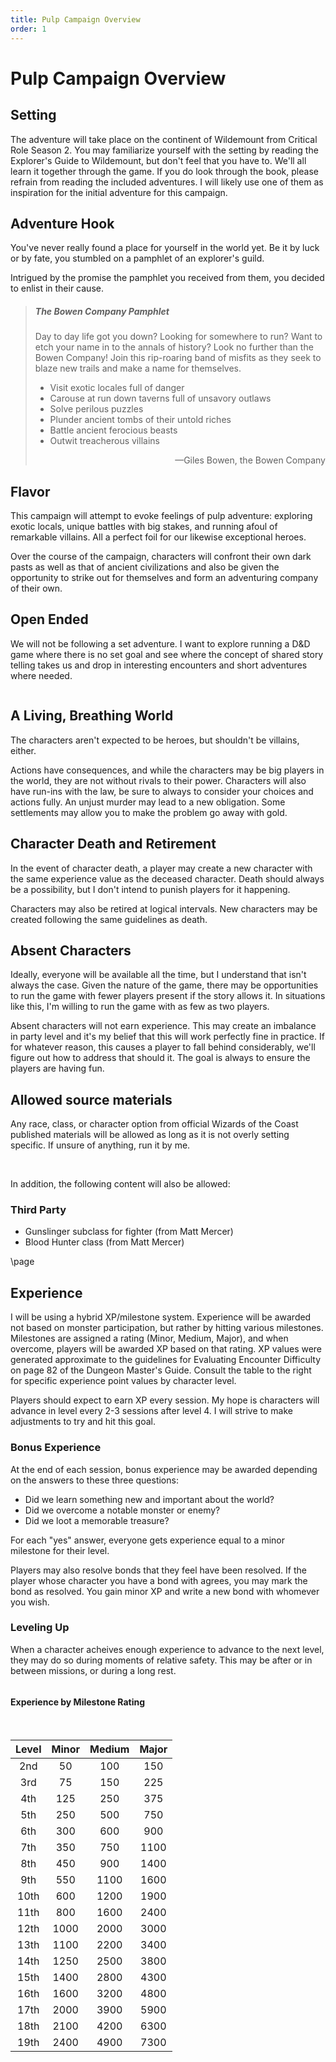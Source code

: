 ```yaml
---
title: Pulp Campaign Overview
order: 1
---
```


# Pulp Campaign Overview

## Setting

The adventure will take place on the continent of Wildemount from Critical Role Season 2. You may familiarize yourself with the setting by reading the Explorer's Guide to Wildemount, but don't feel that you have to. We'll all learn it together through the game. If you do look through the book, please refrain from reading the included adventures. I will likely use one of them as inspiration for the initial adventure for this campaign.

## Adventure Hook

You've never really found a place for yourself in the world yet. Be it by luck or by fate, you stumbled on a pamphlet of an explorer's guild.

Intrigued by the promise the pamphlet you received from them, you decided to enlist in their cause.

>##### The Bowen Company Pamphlet
> Day to day life got you down? Looking for somewhere to run? Want to etch your name in to the annals of history? Look no further than the Bowen Company! Join this rip-roaring band of misfits as they seek to blaze new trails and make a name for themselves.
>
> * Visit exotic locales full of danger
> * Carouse at run down taverns full of unsavory outlaws
> * Solve perilous puzzles
> * Plunder ancient tombs of their untold riches
> * Battle ancient ferocious beasts
> * Outwit treacherous villains
>
> <p style="text-align: right;">&mdash;Giles Bowen, the Bowen Company</p>

## Flavor

This campaign will attempt to evoke feelings of pulp adventure: exploring exotic locals, unique battles with big stakes, and running afoul of remarkable villains. All a perfect foil for our likewise exceptional heroes.

Over the course of the campaign, characters will confront their own dark pasts as well as that of ancient civilizations and also be given the opportunity to strike out for themselves and form an adventuring company of their own.

## Open Ended

We will not be following a set adventure. I want to explore running a D&D game where there is no set goal and see where the concept of shared story telling takes us and drop in interesting encounters and short adventures where needed.

```
```

## A Living, Breathing World

The characters aren't expected to be heroes, but shouldn't be villains, either.

Actions have consequences, and while the characters may be big players in the world, they are not without rivals to their power. Characters will also have run-ins with the law, be sure to always to consider your choices and actions fully. An unjust murder may lead to a new obligation. Some settlements may allow you to make the problem go away with gold.


## Character Death and Retirement

In the event of character death, a player may create a new character with the same experience value as the deceased character. Death should always be a possibility, but I don't intend to punish players for it happening.

Characters may also be retired at logical intervals. New characters may be created following the same guidelines as death.

## Absent Characters

Ideally, everyone will be available all the time, but I understand that isn't always the case. Given the nature of the game, there may be opportunities to run the game with fewer players present if the story allows it. In situations like this, I'm willing to run the game with as few as two players.

Absent characters will not earn experience. This may create an imbalance in party level and it's my belief that this will work perfectly fine in practice. If for whatever reason, this causes a player to fall behind considerably, we'll figure out how to address that should it. The goal is always to ensure the players are having fun.

## Allowed source materials

Any race, class, or character option from official Wizards of the Coast published materials will be allowed as long as it is not overly setting specific. If unsure of anything, run it by me.

<br/>

In addition, the following content will also be allowed:

### Third Party

* Gunslinger subclass for fighter (from Matt Mercer)
* Blood Hunter class (from Matt Mercer)

\page

## Experience

I will be using a hybrid XP/milestone system. Experience will be awarded not based on monster participation, but rather by hitting various milestones. Milestones are assigned a rating (Minor, Medium, Major), and when overcome, players will be awarded XP based on that rating. XP values were generated approximate to the guidelines for Evaluating Encounter Difficulty on page 82 of the Dungeon Master's Guide. Consult the table to the right for specific experience point values by character level.

Players should expect to earn XP every session. My hope is characters will advance in level every 2-3 sessions after level 4. I will strive to make adjustments to try and hit this goal.

### Bonus Experience

At the end of each session, bonus experience may be awarded depending on the answers to these three questions:

* Did we learn something new and important about the world?
* Did we overcome a notable monster or enemy?
* Did we loot a memorable treasure?

For each "yes" answer, everyone gets experience equal to a minor milestone for their level.

Players may also resolve bonds that they feel have been resolved. If the player whose character you have a bond with agrees, you may mark the bond as resolved. You gain minor XP and write a new bond with whomever you wish.

### Leveling Up

When a character acheives enough experience to advance to the next level, they may do so during moments of relative safety. This may be after or in between missions, or during a long rest.

```
```

<div class="classTable">

#### Experience by Milestone Rating

<br/>

| Level | Minor | Medium | Major |
|:-----:|:-----:|:------:|:-----:|
| 2nd   | 50    | 100    | 150   |
| 3rd   | 75    | 150    | 225   |
| 4th   | 125   | 250    | 375   |
| 5th   | 250   | 500    | 750   |
| 6th   | 300   | 600    | 900   |
| 7th   | 350   | 750    | 1100  |
| 8th   | 450   | 900    | 1400  |
| 9th   | 550   | 1100   | 1600  |
| 10th  | 600   | 1200   | 1900  |
| 11th  | 800   | 1600   | 2400  |
| 12th  | 1000  | 2000   | 3000  |
| 13th  | 1100  | 2200   | 3400  |
| 14th  | 1250  | 2500   | 3800  |
| 15th  | 1400  | 2800   | 4300  |
| 16th  | 1600  | 3200   | 4800  |
| 17th  | 2000  | 3900   | 5900  |
| 18th  | 2100  | 4200   | 6300  |
| 19th  | 2400  | 4900   | 7300  |

</div>
